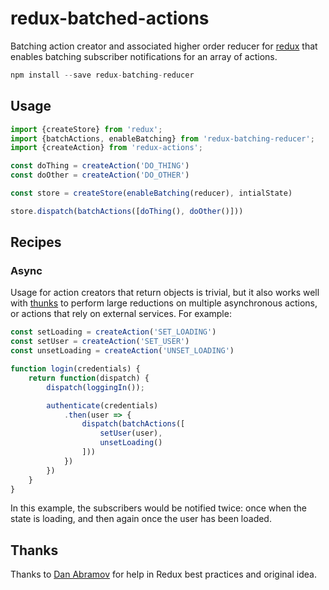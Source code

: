 redux-batched-actions
=====================

Batching action creator and associated higher order reducer for [redux](https://github.com/gaearon/redux) that enables batching subscriber notifications for an array of actions.

```js
npm install --save redux-batching-reducer
```

## Usage

```js
import {createStore} from 'redux';
import {batchActions, enableBatching} from 'redux-batching-reducer';
import {createAction} from 'redux-actions';

const doThing = createAction('DO_THING')
const doOther = createAction('DO_OTHER')

const store = createStore(enableBatching(reducer), intialState)

store.dispatch(batchActions([doThing(), doOther()]))
```

## Recipes

### Async

Usage for action creators that return objects is trivial, but it also works well with [thunks](https://github.com/gaearon/redux-thunk) to perform large reductions on multiple asynchronous actions, or actions that rely on external services. For example:

```js
const setLoading = createAction('SET_LOADING')
const setUser = createAction('SET_USER')
const unsetLoading = createAction('UNSET_LOADING')

function login(credentials) {
	return function(dispatch) {
		dispatch(loggingIn());

		authenticate(credentials)
			.then(user => {
				dispatch(batchActions([
					setUser(user),
					unsetLoading()
				]))
			})
		})
	}
}
```

In this example, the subscribers would be notified twice: once when the state is loading, and then again once the user has been loaded.

## Thanks

Thanks to [Dan Abramov](https://github.com/gaearon) for help in Redux best practices and original idea.
